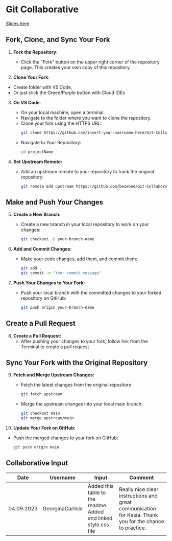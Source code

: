 # Git Collaborative

[Slides here](https://app.box.com/s/r356kxmp3yiwa96evgmpera7il9t4xyg)

## Fork, Clone, and Sync Your Fork

1. **Fork the Repository:**
   - Click the "Fork" button on the upper right corner of the repository page. This creates your own copy of this repository.

2. **Clone Your Fork**:
- Create folder with VS Code,
- Or just click the Green/Purple button with Cloud IDEs
  
3. **On VS Code**:
   - On your local machine, open a terminal.
   - Navigate to the folder where you want to clone the repository.
   - Clone your fork using the HTTPS URL:
     ```bash
     git clone https://github.com/insert-your-username-here/Git-Collaborative.git
     ```
   - Navigate to Your Repository:
     ```bash
     cd projectName
     ```

4. **Set Upstream Remote:**
   - Add an upstream remote to your repository to track the original repository:
     ```bash
     git remote add upstream https://github.com/bezebee/Git-Collaborative.git
     ```

## Make and Push Your Changes

5. **Create a New Branch:**
   - Create a new branch in your local repository to work on your changes:
     ```bash
     git checkout -b your-branch-name
     ```

6. **Add and Commit Changes:**
   - Make your code changes, add them, and commit them:
     ```bash
     git add .
     git commit -m "Your commit message"
     ```

7. **Push Your Changes to Your Fork:**
   - Push your local branch with the committed changes to your forked repository on GitHub:
     ```bash
     git push origin your-branch-name
     ```

## Create a Pull Request

8. **Create a Pull Request:**
   - After pushing your changes to your fork, follow link from the Terminal to create a pull request

## Sync Your Fork with the Original Repository

9. **Fetch and Merge Upstream Changes:**
   - Fetch the latest changes from the original repository:
     ```bash
     git fetch upstream
     ```
   - Merge the upstream changes into your local main branch:
     ```bash
     git checkout main
     git merge upstream/main
     ```

10. **Update Your Fork on GitHub:**
   - Push the merged changes to your fork on GitHub:
     ```bash
     git push origin main
     ```

## Collaborative Input

| Date | Username | Input | Comment |
| -- | -- | -- | -- |
| 04.09.2023 | GeorginaCarlisle | Added this table to the readme. Added and linked style.css file | Really nice clear instructions and great communication for Kasia. Thank you for the chance to practice. |
